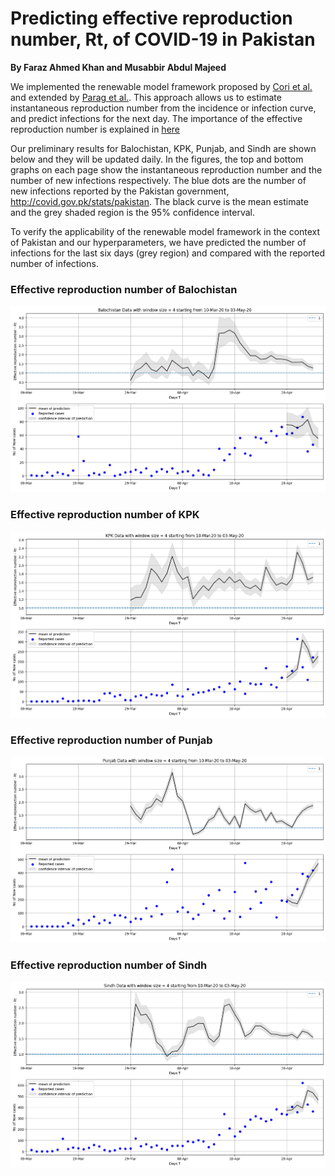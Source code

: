 # Predicting effective reproduction number, Rt, of COVID-19 in Pakistan
**By Faraz Ahmed Khan and Musabbir Abdul Majeed**

We implemented the renewable model framework proposed by [Cori et al.](https://academic.oup.com/aje/article/178/9/1505/89262) and extended by [Parag et al.](https://www.biorxiv.org/content/10.1101/835181v1.abstract). This approach allows us to estimate instantaneous reproduction number from the incidence or infection curve, and predict infections for the next day. The importance of the effective reproduction number is explained in [here](https://www.bbc.com/news/amp/health-52473523)

Our preliminary results for Balochistan, KPK, Punjab, and Sindh are shown below and they will be updated daily. In the figures, the top and bottom graphs on each page show the instantaneous reproduction number and the number of new infections respectively. The blue dots are the number of new infections reported by the Pakistan government, http://covid.gov.pk/stats/pakistan. The black curve is the mean estimate and the grey shaded region is the 95% confidence interval.

To verify the applicability of the renewable model framework in the context of Pakistan and our hyperparameters, we have predicted the number of infections for the last six days (grey region) and compared with the reported number of infections.


### Effective reproduction number of Balochistan

![Effective reproduction number of Balochistan](/pakistan_data/Predictions/Balochistan.png)

### Effective reproduction number of KPK

![Effective reproduction number of KPK](/pakistan_data/Predictions/KPK.png)

### Effective reproduction number of Punjab

![Effective reproduction number of Punjab](/pakistan_data/Predictions/Punjab.png)

### Effective reproduction number of Sindh

![Effective reproduction number of Sindh](/pakistan_data/Predictions/Sindh.png)